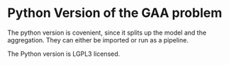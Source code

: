 Python Version of the GAA problem
=================================

The python version is covenient, since it splits up the model and 
the aggregation.  They can either be imported or run as a pipeline. 

The Python version is LGPL3 licensed.
